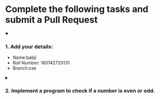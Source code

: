 # Complete the following tasks and submit a Pull Request
<details open>
<summary><h3>1. Add your details: </h3></summary>
<ul>
  <li> Name:babji </li>
  <li> Roll Number: 160142733131</li>
  <li> Branch:cse </li>
</ul>
</details>
<details>
<summary><h3> 2. Implement a program to check if a number is even or odd. </h3></summary>
<ul>
  <li> Create a new file in the repository and add your code. </li>
  <li> Use any programming language of your choice. </li>
</ul>
</details>
